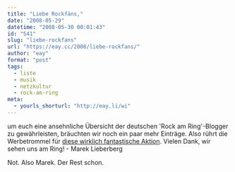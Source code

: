 ```yaml
---
title: "Liebe Rockfäns,"
date: "2008-05-29"
datetime: "2008-05-30 00:01:43"
id: "541"
slug: "liebe-rockfans"
url: "https://eay.cc/2008/liebe-rockfans/"
author: "eay"
format: "post"
tags:
  - liste
  - musik
  - netzkultur
  - rock-am-ring
meta:
  - yourls_shorturl: "http://eay.li/wi"
---
```


um euch eine ansehnliche Übersicht der deutschen 'Rock am Ring'-Blogger zu gewährleisten, bräuchten wir noch ein paar mehr Einträge. Also rührt die Werbetrommel für [diese wirklich fantastische Aktion](//eay.cc/2008/rock-am-ring-blogger-gesucht/). Vielen Dank, wir sehen uns am Ring! - Marek Lieberberg

Not. Also Marek. Der Rest schon.
